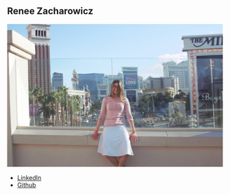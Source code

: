 Renee Zacharowicz
------------

![](photos/renee-zacharowicz.jpg)

* [LinkedIn](https://www.linkedin.com/in/renee-zacharowicz/)
* [Github](https://github.com/Estheray/)

